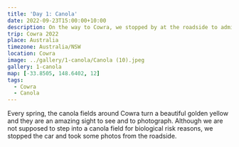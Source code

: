 ```yaml
---
title: 'Day 1: Canola'
date: 2022-09-23T15:00:00+10:00
description: On the way to Cowra, we stopped by at the roadside to admire the Canola fields.
trip: Cowra 2022
place: Australia
timezone: Australia/NSW
location: Cowra
image: ../gallery/1-canola/Canola (10).jpeg
gallery: 1-canola
map: [-33.8505, 148.6402, 12]
tags:
  - Cowra
  - Canola
---
```


Every spring, the canola fields around Cowra turn a beautiful golden yellow and they are an amazing sight to see and to photograph. Although we are not supposed to step into a canola field for biological risk reasons, we stopped the car and took some photos from the roadside.
